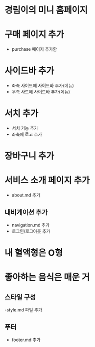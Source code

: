 # 경림이의 미니 홈페이지

# 구매 페이지 추가

- purchase 페이지 추가함

# 사이드바 추가

- 좌측 사이드에 사이드바 추가(메뉴)
- 우측 사드에 사이드바 추가(메뉴)

# 서치 추가

- 서치 기능 추가
- 좌측에 로고 추가

# 장바구니 추가

# 서비스 소개 페이지 추가

- about.md 추가

## 내비게이션 추가

- navigation.md 추가
- 로그인/로그아웃 추가

# 내 혈액형은 O형

# 좋아하는 음식은 매운 거

## 스타일 구성

-style.md 파일 추가

## 푸터

- footer.md 추가

